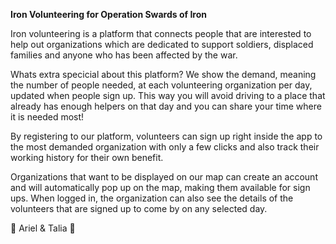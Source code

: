 **Iron Volunteering for Operation Swards of Iron** 

Iron volunteering is a platform that connects people that are interested to help out organizations which are dedicated to support soldiers, displaced families and anyone who has been affected by the war.

Whats extra specicial about this platform? We show the demand, meaning the number of people needed, at each volunteering organization per day, updated when people sign up. This way you will avoid driving to a place that already has enough helpers on that day and you can share your time where it is needed most!

By registering to our platform, volunteers can sign up right inside the app to the most demanded organization with only a few clicks and also track their working history for their own benefit.

Organizations that want to be displayed on our map can create an account and will automatically pop up on the map, making them available for sign ups. When logged in, the organization can also see the details of the volunteers that are signed up to come by on any selected day.

 💙 Ariel & Talia  🤍

 
